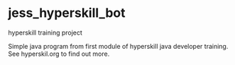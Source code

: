 # jess_hyperskill_bot
hyperskill training project

Simple java program from first module of hyperskill java developer training. See hyperskil.org to find out more.
